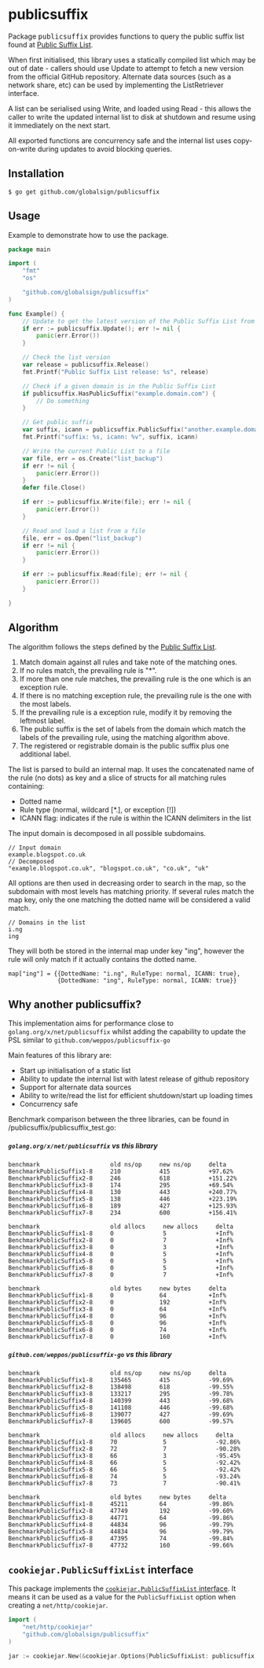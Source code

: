 # publicsuffix

Package <tt>publicsuffix</tt> provides functions to query the public suffix list found at [Public Suffix List](http://publicsuffix.org/).

When first initialised, this library uses a statically compiled list which may be out of date - callers should use Update to attempt to fetch a new
version from the official GitHub repository. Alternate data sources (such as a network share, etc) can be used by implementing the ListRetriever interface.

A list can be serialised using Write, and loaded using Read - this allows the caller to write the updated internal list to disk at shutdown and resume
using it immediately on the next start.

All exported functions are concurrency safe and the internal list uses copy-on-write during updates to avoid blocking queries.

## Installation

```shell
$ go get github.com/globalsign/publicsuffix
```

## Usage

Example to demonstrate how to use the package.
```go
package main

import (
	"fmt"
	"os"

	"github.com/globalsign/publicsuffix"
)

func Example() {
	// Update to get the latest version of the Public Suffix List from the github repository
	if err := publicsuffix.Update(); err != nil {
		panic(err.Error())
	}

	// Check the list version
	var release = publicsuffix.Release()
	fmt.Printf("Public Suffix List release: %s", release)

	// Check if a given domain is in the Public Suffix List
	if publicsuffix.HasPublicSuffix("example.domain.com") {
		// Do something
	}

	// Get public suffix
	var suffix, icann = publicsuffix.PublicSuffix("another.example.domain.com")
	fmt.Printf("suffix: %s, icann: %v", suffix, icann)

	// Write the current Public List to a file
	var file, err = os.Create("list_backup")
	if err != nil {
		panic(err.Error())
	}
	defer file.Close()

	if err := publicsuffix.Write(file); err != nil {
		panic(err.Error())
	}

	// Read and load a list from a file
	file, err = os.Open("list_backup")
	if err != nil {
		panic(err.Error())
	}

	if err := publicsuffix.Read(file); err != nil {
		panic(err.Error())
	}

}
```

## Algorithm

The algorithm follows the steps defined by the [Public Suffix List](https://publicsuffix.org/list/).

1. Match domain against all rules and take note of the matching ones.
2. If no rules match, the prevailing rule is "*".
3. If more than one rule matches, the prevailing rule is the one which is an exception rule.
4. If there is no matching exception rule, the prevailing rule is the one with the most labels.
5. If the prevailing rule is a exception rule, modify it by removing the leftmost label.
6. The public suffix is the set of labels from the domain which match the labels of the prevailing rule, using the matching algorithm above.
7. The registered or registrable domain is the public suffix plus one additional label.

The list is parsed to build an internal map. It uses the concatenated name of the rule (no dots) as key and a slice of structs for all matching rules containing:
- Dotted name
- Rule type (normal, wildcard [*.], or exception [!])
- ICANN flag: indicates if the rule is within the ICANN delimiters in the list

The input domain is decomposed in all possible subdomains.
```Example:
// Input domain
example.blogspot.co.uk
// Decomposed 
"example.blogspot.co.uk", "blogspot.co.uk", "co.uk", "uk"
```

All options are then used in decreasing order to search in the map, so the subdomain with most levels has matching priority. If several rules match the map key, only the one
matching the dotted name will be considered a valid match. 
```Example:
// Domains in the list
i.ng
ing
```
They will both be stored in the internal map under key "ing", however the rule will only match if it actually contains the dotted name. 
```
map["ing"] = {{DottedName: "i.ng", RuleType: normal, ICANN: true}, 
			  {DottedName: "ing", RuleType: normal, ICANN: true}}
```

## Why another publicsuffix?

This implementation aims for performance close to `golang.org/x/net/publicsuffix` whilst adding the capability to update the PSL similar to `github.com/weppos/publicsuffix-go`

Main features of this library are:
 - Start up initialisation of a static list
 - Ability to update the internal list with latest release of github repository
 - Support for alternate data sources
 - Ability to write/read the list for efficient shutdown/start up loading times
 - Concurrency safe

Benchmark comparison between the three libraries, can be found in /publicsuffix/publicsuffix_test.go:

##### `golang.org/x/net/publicsuffix` vs this library
```
benchmark                    old ns/op     new ns/op     delta
BenchmarkPublicSuffix1-8     210           415           +97.62%
BenchmarkPublicSuffix2-8     246           618           +151.22%
BenchmarkPublicSuffix3-8     174           295           +69.54%
BenchmarkPublicSuffix4-8     130           443           +240.77%
BenchmarkPublicSuffix5-8     138           446           +223.19%
BenchmarkPublicSuffix6-8     189           427           +125.93%
BenchmarkPublicSuffix7-8     234           600           +156.41%

benchmark                    old allocs     new allocs     delta
BenchmarkPublicSuffix1-8     0              5              +Inf%
BenchmarkPublicSuffix2-8     0              7              +Inf%
BenchmarkPublicSuffix3-8     0              3              +Inf%
BenchmarkPublicSuffix4-8     0              5              +Inf%
BenchmarkPublicSuffix5-8     0              5              +Inf%
BenchmarkPublicSuffix6-8     0              5              +Inf%
BenchmarkPublicSuffix7-8     0              7              +Inf%

benchmark                    old bytes     new bytes     delta
BenchmarkPublicSuffix1-8     0             64            +Inf%
BenchmarkPublicSuffix2-8     0             192           +Inf%
BenchmarkPublicSuffix3-8     0             64            +Inf%
BenchmarkPublicSuffix4-8     0             96            +Inf%
BenchmarkPublicSuffix5-8     0             96            +Inf%
BenchmarkPublicSuffix6-8     0             74            +Inf%
BenchmarkPublicSuffix7-8     0             160           +Inf%
```

##### `github.com/weppos/publicsuffix-go` vs this library
```
benchmark                    old ns/op     new ns/op     delta
BenchmarkPublicSuffix1-8     135465        415           -99.69%
BenchmarkPublicSuffix2-8     138498        618           -99.55%
BenchmarkPublicSuffix3-8     133217        295           -99.78%
BenchmarkPublicSuffix4-8     140399        443           -99.68%
BenchmarkPublicSuffix5-8     141108        446           -99.68%
BenchmarkPublicSuffix6-8     139077        427           -99.69%
BenchmarkPublicSuffix7-8     139605        600           -99.57%

benchmark                    old allocs     new allocs     delta
BenchmarkPublicSuffix1-8     70             5              -92.86%
BenchmarkPublicSuffix2-8     72             7              -90.28%
BenchmarkPublicSuffix3-8     66             3              -95.45%
BenchmarkPublicSuffix4-8     66             5              -92.42%
BenchmarkPublicSuffix5-8     66             5              -92.42%
BenchmarkPublicSuffix6-8     74             5              -93.24%
BenchmarkPublicSuffix7-8     73             7              -90.41%

benchmark                    old bytes     new bytes     delta
BenchmarkPublicSuffix1-8     45211         64            -99.86%
BenchmarkPublicSuffix2-8     47749         192           -99.60%
BenchmarkPublicSuffix3-8     44771         64            -99.86%
BenchmarkPublicSuffix4-8     44834         96            -99.79%
BenchmarkPublicSuffix5-8     44834         96            -99.79%
BenchmarkPublicSuffix6-8     47395         74            -99.84%
BenchmarkPublicSuffix7-8     47732         160           -99.66%
```

## `cookiejar.PublicSuffixList` interface

This package implements the [`cookiejar.PublicSuffixList` interface](https://godoc.org/net/http/cookiejar#PublicSuffixList). It means it can be used as a value for the `PublicSuffixList` option when creating a `net/http/cookiejar`.

```go
import (
    "net/http/cookiejar"
    "github.com/globalsign/publicsuffix"
)

jar := cookiejar.New(&cookiejar.Options{PublicSuffixList: publicsuffix.CookieJarList})
```
